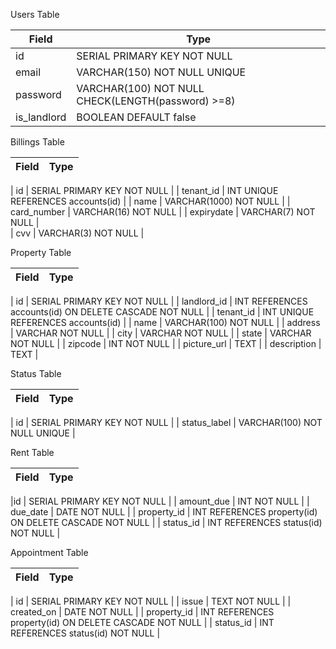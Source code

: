 Users Table

| Field | Type |
|---------|---------|
| id | SERIAL PRIMARY KEY NOT NULL |
| email | VARCHAR(150) NOT NULL UNIQUE |
| password | VARCHAR(100) NOT NULL CHECK(LENGTH(password) >=8) |
| is_landlord | BOOLEAN DEFAULT false |

Billings Table

| Field | Type |
|---------|---------|

| id | SERIAL PRIMARY KEY NOT NULL |
| tenant_id | INT UNIQUE REFERENCES accounts(id) |
| name | VARCHAR(1000) NOT NULL |
| card_number | VARCHAR(16) NOT NULL |
| expirydate | VARCHAR(7) NOT NULL |  
| cvv | VARCHAR(3) NOT NULL | 

Property Table

| Field | Type |
|---------|---------|

| id | SERIAL PRIMARY KEY NOT NULL |
| landlord_id | INT REFERENCES accounts(id) ON DELETE CASCADE NOT NULL |
| tenant_id | INT UNIQUE REFERENCES accounts(id) |
| name | VARCHAR(100) NOT NULL |
| address | VARCHAR NOT NULL |
| city | VARCHAR NOT NULL |
| state | VARCHAR NOT NULL |
| zipcode | INT NOT NULL | 
| picture_url | TEXT |
| description | TEXT |

Status Table

| Field | Type |
|---------|---------|

| id  | SERIAL PRIMARY KEY NOT NULL |
| status_label | VARCHAR(100) NOT NULL UNIQUE |

Rent Table

| Field | Type |
|---------|---------|

|id | SERIAL PRIMARY KEY NOT NULL |
| amount_due | INT NOT NULL |
| due_date | DATE NOT NULL |
| property_id | INT REFERENCES property(id) ON DELETE CASCADE NOT NULL |
| status_id | INT REFERENCES status(id) NOT NULL |

Appointment Table

| Field | Type |
|---------|---------|

| id | SERIAL PRIMARY KEY NOT NULL |
| issue | TEXT NOT NULL |
| created_on | DATE NOT NULL |
| property_id | INT REFERENCES property(id) ON DELETE CASCADE NOT NULL |
| status_id | INT REFERENCES status(id) NOT NULL |


